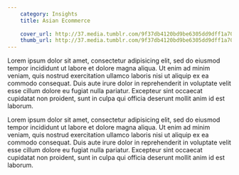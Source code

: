 ```yaml
---
    category: Insights
    title: Asian Ecommerce
    
    cover_url: http://37.media.tumblr.com/9f37db4120bd9be6305dd9dff1a70553/tumblr_mzzr2t1Ygc1st5lhmo1_1280.jpg
    thumb_url: http://37.media.tumblr.com/9f37db4120bd9be6305dd9dff1a70553/tumblr_mzzr2t1Ygc1st5lhmo1_1280.jpg
---
```


Lorem ipsum dolor sit amet, consectetur adipisicing elit, sed do eiusmod tempor incididunt ut labore et dolore magna aliqua. Ut enim ad minim veniam, quis nostrud exercitation ullamco laboris nisi ut aliquip ex ea commodo consequat. Duis aute irure dolor in reprehenderit in voluptate velit esse cillum dolore eu fugiat nulla pariatur. Excepteur sint occaecat cupidatat non proident, sunt in culpa qui officia deserunt mollit anim id est laborum.


Lorem ipsum dolor sit amet, consectetur adipisicing elit, sed do eiusmod tempor incididunt ut labore et dolore magna aliqua. Ut enim ad minim veniam, quis nostrud exercitation ullamco laboris nisi ut aliquip ex ea commodo consequat. Duis aute irure dolor in reprehenderit in voluptate velit esse cillum dolore eu fugiat nulla pariatur. Excepteur sint occaecat cupidatat non proident, sunt in culpa qui officia deserunt mollit anim id est laborum.